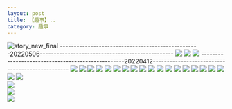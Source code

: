 ```yaml
---
layout: post
title: 【趣事】..
category: 趣事
---
```

![story_new_final](http://sfwz6si9l.hd-bkt.clouddn.com/img/story_new_final_0322.png)
--------------------------------------------------20220506------------------------------------------------
![](http://sfwz1kj5p.hd-bkt.clouddn.com/img/funny-220506-1.jpg)
![](http://sfwz1kj5p.hd-bkt.clouddn.com/img/funny-220506-2.jpg)
![](http://sfwz1kj5p.hd-bkt.clouddn.com/img/funny-220506-3.jpg)
--------------------------------------------------20220412------------------------------------------------
![](http://sfwz6si9l.hd-bkt.clouddn.com/img/pel-220415-16.jpg)
![](http://sfwz6si9l.hd-bkt.clouddn.com/img/fragment-220412-3.png)
![](http://sfwz6si9l.hd-bkt.clouddn.com/img/fragment-220412-4.png)
![](http://sfwz6si9l.hd-bkt.clouddn.com/img/funny-220414-1.png)
![](http://sfwz6si9l.hd-bkt.clouddn.com/img/funny-220414-2.png)
![](http://sfwz6si9l.hd-bkt.clouddn.com/img/funny-220412-1.png)
![](http://sfwz6si9l.hd-bkt.clouddn.com/img/fragment-220322-2.png)
![](http://sfwz6si9l.hd-bkt.clouddn.com/img/fragment-220322-3.png)
![](http://sfwz6si9l.hd-bkt.clouddn.com/img/fragment-220322-4.png)
![](http://sfwz6si9l.hd-bkt.clouddn.com/img/fragment-220322-5.png)
![](http://sfwz6si9l.hd-bkt.clouddn.com/img/situation-0324-1.png)
![](http://sfwz6si9l.hd-bkt.clouddn.com/img/situation-0324-2.png)
![](http://sfwz6si9l.hd-bkt.clouddn.com/img/situation-0324-3.png)
![](http://sfwz6si9l.hd-bkt.clouddn.com/img/inspire-220327-1.png)
![](http://sfwz6si9l.hd-bkt.clouddn.com/img/inspire-220327-2.png)
![](http://sfwz6si9l.hd-bkt.clouddn.com/img/inspire-220327-3.png)
![](http://sfwz6si9l.hd-bkt.clouddn.com/img/inspire-220327-4.png)
![](http://sfwz6si9l.hd-bkt.clouddn.com/img/inspire-220327-5.png)
![](http://sfwz6si9l.hd-bkt.clouddn.com/img/inspire-220327-7.png)
![](http://sfwz6si9l.hd-bkt.clouddn.com/img/inspire-220327-6.png)  
![](http://sfwz6si9l.hd-bkt.clouddn.com/img/fragment-220413-1.png)  
![](http://sfwz6si9l.hd-bkt.clouddn.com/img/fragment-220413-2.png)  
![](http://sfwz6si9l.hd-bkt.clouddn.com/img/moment-1.png)




